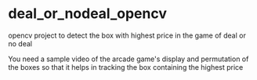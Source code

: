 # deal_or_nodeal_opencv
opencv project to detect the box with highest price in the game of deal or no deal


You need a sample video of the arcade game's display and permutation of the boxes so that it helps in tracking the box containing the highest price
